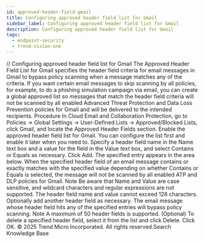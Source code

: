 ```yaml
---
id: approved-header-field-gmail
title: Configuring approved header field list for Gmail
sidebar_label: Configuring approved header field list for Gmail
description: Configuring approved header field list for Gmail
tags:
  - endpoint-security
  - trend-vision-one
---
```


/*<![CDATA[*/ $('#title').html($('meta[name=map-description]').attr('content')); /*]]>*/ Configuring approved header field list for Gmail The Approved Header Field List for Gmail specifies the header field criteria for email messages in Gmail to bypass policy scanning when a message matches any of the criteria. If you want certain email messages to skip scanning by all policies, for example, to do a phishing simulation campaign via email, you can create a global approved list so messages that match the header field criteria will not be scanned by all enabled Advanced Threat Protection and Data Loss Prevention policies for Gmail and will be delivered to the intended recipients. Procedure In Cloud Email and Collaboration Protection, go to Policies → Global Settings → User-Defined Lists → Approved/Blocked Lists, click Gmail, and locate the Approved Header Fields section. Enable the approved header field list for Gmail. You can configure the list first and enable it later when you need to. Specify a header field name in the Name text box and a value for the field in the Value text box, and select Contains or Equals as necessary. Click Add. The specified entry appears in the area below. When the specified header field of an email message contains or exactly matches with the specified value depending on whether Contains or Equals is selected, the message will not be scanned by all enabled ATP and DLP policies for Gmail. Note Be aware that Name and Value are case sensitive, and wildcard characters and regular expressions are not supported. The header field name and value cannot exceed 128 characters. Optionally add another header field as necessary. The email message whose header field hits any of the specified entries will bypass policy scanning. Note A maximum of 50 header fields is supported. (Optional) To delete a specified header field, select it from the list and click Delete. Click OK. © 2025 Trend Micro Incorporated. All rights reserved.Search Knowledge Base